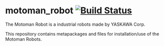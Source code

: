 # motoman_robot [![Build Status](https://travis-ci.org/ntl-ros-pkg/motoman_robot.svg?branch=master)](https://travis-ci.org/ntl-ros-pkg/motoman_robot)
The Motoman Robot is a industrial robots made by YASKAWA Corp.  

This repository contains metapackages and files for installation/use of the Motoman Robots.
